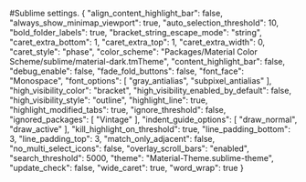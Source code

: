 #Sublime settings.
{
	"align_content_highlight_bar": false,
	"always_show_minimap_viewport": true,
	"auto_selection_threshold": 10,
	"bold_folder_labels": true,
	"bracket_string_escape_mode": "string",
	"caret_extra_bottom": 1,
	"caret_extra_top": 1,
	"caret_extra_width": 0,
	"caret_style": "phase",
	"color_scheme": "Packages/Material Color Scheme/sublime/material-dark.tmTheme",
	"content_highlight_bar": false,
	"debug_enable": false,
	"fade_fold_buttons": false,
	"font_face": "Monospace",
	"font_options":
	[
		"gray_antialias",
		"subpixel_antialias"
	],
	"high_visibility_color": "bracket",
	"high_visibility_enabled_by_default": false,
	"high_visibility_style": "outline",
	"highlight_line": true,
	"highlight_modified_tabs": true,
	"ignore_threshold": false,
	"ignored_packages":
	[
		"Vintage"
	],
	"indent_guide_options":
	[
		"draw_normal",
		"draw_active"
	],
	"kill_highlight_on_threshold": true,
	"line_padding_bottom": 3,
	"line_padding_top": 3,
	"match_only_adjacent": false,
	"no_multi_select_icons": false,
	"overlay_scroll_bars": "enabled",
	"search_threshold": 5000,
	"theme": "Material-Theme.sublime-theme",
	"update_check": false,
	"wide_caret": true,
	"word_wrap": true
}
